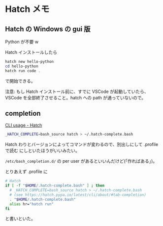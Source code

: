 # Hatch メモ

## Hatch の Windows の gui 版

Python が不要 w

Hatch インストールしたら

```powershell
hatch new hello-python
cd hello-python
hatch run code .
```

で開始できる。

注意: もし Hatch インストール前に、すでに VSCode が起動していたら、VSCode を全部終了させること。hatch への path が通っていないので。

## completion

[CLI usage - Hatch](https://hatch.pypa.io/latest/cli/about/#tab-completion)

```bash
_HATCH_COMPLETE=bash_source hatch > ~/.hatch-complete.bash
```

Hatch わりとバージョンによってコマンドが変わるので、別出しにして .profile で読む にしといたほうがいいみたい。

`/etc/bash_completion.d/` の per user があるといいんだけど(「作ればある」)。

とりあえず .profile に

```bash
# Hatch
if [ -f "$HOME/.hatch-complete.bash" ] ; then
  # _HATCH_COMPLETE=bash_source hatch > ~/.hatch-complete.bash
  # (see https://hatch.pypa.io/latest/cli/about/#tab-completion)
  . "$HOME/.hatch-complete.bash"
  alias hr="hatch run"
fi
```

と書いといた。
